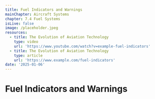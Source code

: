 ```yaml
---
title: Fuel Indicators and Warnings
mainChapter: Aircraft Systems
chapter: 7.4 Fuel Systems
isLive: false
image: /placeholder.jpeg
resources:
  - title: The Evolution of Aviation Technology
    type: video
    url: 'https://www.youtube.com/watch?v=example-fuel-indicators'
  - title: The Evolution of Aviation Technology
    type: article
    url: 'https://www.example.com/fuel-indicators'
date: '2025-01-06'
---
```


# Fuel Indicators and Warnings
